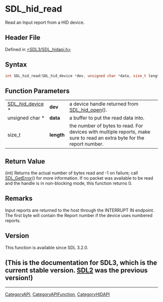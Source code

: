 # SDL_hid_read

Read an Input report from a HID device.

## Header File

Defined in [<SDL3/SDL_hidapi.h>](https://github.com/libsdl-org/SDL/blob/main/include/SDL3/SDL_hidapi.h)

## Syntax

```c
int SDL_hid_read(SDL_hid_device *dev, unsigned char *data, size_t length);
```

## Function Parameters

|                                    |            |                                                                                                                        |
| ---------------------------------- | ---------- | ---------------------------------------------------------------------------------------------------------------------- |
| [SDL_hid_device](SDL_hid_device) * | **dev**    | a device handle returned from [SDL_hid_open](SDL_hid_open)().                                                          |
| unsigned char *                    | **data**   | a buffer to put the read data into.                                                                                    |
| size_t                             | **length** | the number of bytes to read. For devices with multiple reports, make sure to read an extra byte for the report number. |

## Return Value

(int) Returns the actual number of bytes read and -1 on failure; call
[SDL_GetError](SDL_GetError)() for more information. If no packet was
available to be read and the handle is in non-blocking mode, this function
returns 0.

## Remarks

Input reports are returned to the host through the INTERRUPT IN endpoint.
The first byte will contain the Report number if the device uses numbered
reports.

## Version

This function is available since SDL 3.2.0.

## (This is the documentation for SDL3, which is the current stable version. [SDL2](https://wiki.libsdl.org/SDL2/) was the previous version!)



----
[CategoryAPI](CategoryAPI), [CategoryAPIFunction](CategoryAPIFunction), [CategoryHIDAPI](CategoryHIDAPI)

